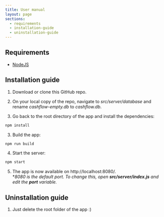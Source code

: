 ```yaml
---
title: User manual
layout: page
sections:
  - requirements
  - installation-guide
  - uninstallation-guide
---
```


## Requirements
- [NodeJS](https://nodejs.org/en/)


## Installation guide
1. Download or clone this GitHub repo.

2. On your local copy of the repo, navigate to *src/server/database* and rename 
*cashflow-empty.db* to *cashflow.db*.

2. Go back to the root directory of the app and install the dependencies: 
```bash
npm install
```

3. Build the app:
```bash
npm run build
```

4. Start the server:
```bash
npm start
```

5. The app is now available on http://localhost:8080/.   
*_8080 is the default port._ 
_To change this, open **src/server/index.js** and edit the **port** variable._


## Uninstallation guide
1. Just delete the root folder of the app :)
